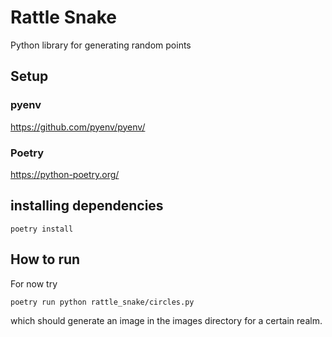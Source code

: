 # Rattle Snake

Python library for generating random points


## Setup

### pyenv
https://github.com/pyenv/pyenv/

### Poetry
https://python-poetry.org/

## installing dependencies

``` shell
poetry install
```


## How to run
For now try

``` shell
poetry run python rattle_snake/circles.py
```

which should generate an image in the images directory for a certain realm.

